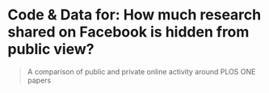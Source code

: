 # Code & Data for: How much research shared on Facebook is hidden from public view?

> A comparison of public and private online activity around PLOS ONE papers

